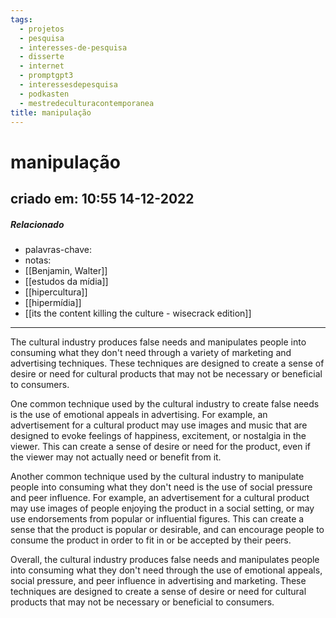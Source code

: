 ```yaml
---
tags:
  - projetos
  - pesquisa
  - interesses-de-pesquisa
  - disserte
  - internet
  - promptgpt3
  - interessesdepesquisa
  - podkasten
  - mestredeculturacontemporanea
title: manipulação
---
```

# manipulação
## criado em: 10:55 14-12-2022

##### Relacionado
- palavras-chave:
- notas:
- [[Benjamin, Walter]]
- [[estudos da mídia]]
- [[hipercultura]]
- [[hipermídia]]
- [[its the content killing the culture - wisecrack edition]]
---
The cultural industry produces false needs and manipulates people into consuming what they don't need through a variety of marketing and advertising techniques. These techniques are designed to create a sense of desire or need for cultural products that may not be necessary or beneficial to consumers.

One common technique used by the cultural industry to create false needs is the use of emotional appeals in advertising. For example, an advertisement for a cultural product may use images and music that are designed to evoke feelings of happiness, excitement, or nostalgia in the viewer. This can create a sense of desire or need for the product, even if the viewer may not actually need or benefit from it.

Another common technique used by the cultural industry to manipulate people into consuming what they don't need is the use of social pressure and peer influence. For example, an advertisement for a cultural product may use images of people enjoying the product in a social setting, or may use endorsements from popular or influential figures. This can create a sense that the product is popular or desirable, and can encourage people to consume the product in order to fit in or be accepted by their peers.

Overall, the cultural industry produces false needs and manipulates people into consuming what they don't need through the use of emotional appeals, social pressure, and peer influence in advertising and marketing. These techniques are designed to create a sense of desire or need for cultural products that may not be necessary or beneficial to consumers.